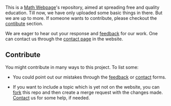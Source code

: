 This is a [Math Webpage](https://math.physicsderived.club)'s repository, aimed at spreading free and quality education. Till now, we have only uploaded some basic things in there. But we are up to more. If someone wants to contribute, please checkout the [contibute](#contribute) section.

We are eager to hear out your response and <a href="https://physicsderived.club/feedback">feedback</a> for our work. One can contact us through the <a href="https://physicsderived.club/contact">contact page</a> in the website. 


## Contribute

You might contribute in many ways to this project. To list some: 

- You could point out our mistakes through the [feedback](https://physicsderived.club/feedback) or [contact](https://physicsderived.club/contact) forms. 

- If you want to include a topic which is yet not on the website, you can [fork](https://github.com/Zeeshan-Ahmad675/Physics-Math/fork) this repo and then create a merge request with the changes made. [Contact](https://physicsderived.club/contact.html) us for some help, if needed.
